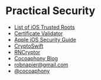 Practical Security
=================

* [List of iOS Trusted Roots](http://support.apple.com/kb/ht5012)
* [Certificate Validator](https://github.com/rnapier/CertificateValidator)
* [Apple iOS Security Guide](https://www.apple.com/business/docs/iOS_Security_Guide.pdf)
* [CryptoSwift](https://github.com/krzyzanowskim/CryptoSwift)
* [RNCryptor](https://github.com/RNCryptor)
* [Cocoaphony Blog](robnapier@gmail.com@cocoaphonyrobnapier.net)
* [robnapier@gmail.com](robnapier@gmail.com)
* [@cocoaphony](https://twitter.com/cocoaphony)
